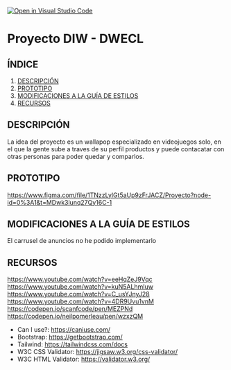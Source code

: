 [![Open in Visual Studio Code](https://classroom.github.com/assets/open-in-vscode-c66648af7eb3fe8bc4f294546bfd86ef473780cde1dea487d3c4ff354943c9ae.svg)](https://classroom.github.com/online_ide?assignment_repo_id=9734817&assignment_repo_type=AssignmentRepo)
# Proyecto DIW - DWECL

## ÍNDICE   
1. [DESCRIPCIÓN](#id1)
2. [PROTOTIPO](#id2)
3. [MODIFICACIONES A LA GUÍA DE ESTILOS](#id3)
4. [RECURSOS](#id4)

## DESCRIPCIÓN<a name="id1"></a>
La idea del proyecto es un wallapop especializado en videojuegos solo, en el que la gente sube a traves de su perfil productos
y puede contacatar con otras personas para poder quedar y comparlos.

## PROTOTIPO<a name="id2"></a>
https://www.figma.com/file/1TNzzLylGt5aUp9zFrJACZ/Proyecto?node-id=0%3A1&t=MDwk3lunq27Qy16C-1

## MODIFICACIONES A LA GUÍA DE ESTILOS<a name="id3"></a>
El carrusel de anuncios no he podido implementarlo

## RECURSOS<a name="id4"></a>
https://www.youtube.com/watch?v=eeHqZeJ9Vqc
https://www.youtube.com/watch?v=kuN5ALhmIuw
https://www.youtube.com/watch?v=C_usYJnyJ28
https://www.youtube.com/watch?v=4DR9Uvu1vnM
https://codepen.io/scanfcode/pen/MEZPNd
https://codepen.io/neilpomerleau/pen/wzxzQM 

- Can I use?: https://caniuse.com/
- Bootstrap: https://getbootstrap.com/
- Tailwind: https://tailwindcss.com/docs
- W3C CSS Validator: https://jigsaw.w3.org/css-validator/
- W3C HTML Validator: https://validator.w3.org/
